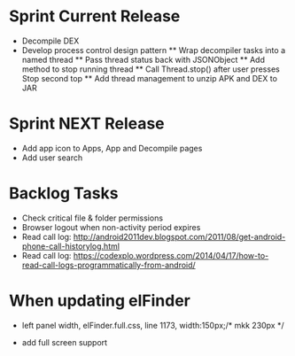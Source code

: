 # Sprint Current Release  
* Decompile DEX
* Develop process control design pattern
** Wrap decompiler tasks into a named thread
** Pass thread status back with JSONObject
** Add method to stop running thread
** Call Thread.stop() after user presses Stop second top
** Add thread management to unzip APK and DEX to JAR


# Sprint NEXT Release  
* Add app icon to Apps, App and Decompile pages
* Add user search

# Backlog Tasks  
* Check critical file & folder permissions
* Browser logout when non-activity period expires
* Read call log: http://android2011dev.blogspot.com/2011/08/get-android-phone-call-historylog.html
* Read call log: https://codexplo.wordpress.com/2014/04/17/how-to-read-call-logs-programmatically-from-android/ 


# When updating elFinder
* left panel width, elFinder.full.css, line 1173, 	width:150px;/* mkk 230px */
* add full screen support
		<!-- mkk start, added for full screen-->
		<style type="text/css">
			html, body {
			height: 100%;
			margin: 0;
			}

			#elfinder {
			min-height: 100%;
			}
		</style>
		<!--[if lte IE 6]>
		<style type="text/css">
			#container {
			height: 100%;
			}
		</style>
		<![endif]-->
		<!-- mkk end, added for full screen-->
		

Android java.nio.file code
https://github.com/pwnhack/android/tree/master/dex2jar/d2j-j6/src/main/java/pxb/java/nio/file

ELFINDER JAVA CONNECTOR NOTES:
https://github.com/bluejoe2008/elfinder-2.x-servlet

ANGULAR NOTES:
http://angular-filemanager.zendelsolutions.com/
The JS part does not initalize properly.
Source code does not include any backend support.  This will need to be written.

DECOMPILER NOTES:
CFR:
http://www.benf.org/other/cfr/

